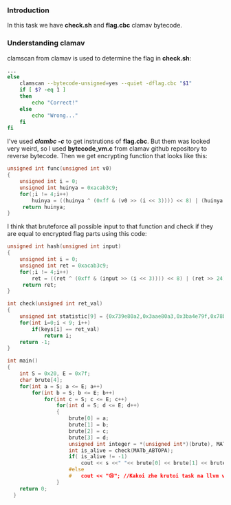 ### Introduction
In this task we have **check.sh** and  **flag.cbc** clamav bytecode.

### Understanding clamav

clamscan from clamav is used to determine the flag in **check.sh**: 

```Bash
...
else
    clamscan --bytecode-unsigned=yes --quiet -dflag.cbc "$1"
    if [ $? -eq 1 ]
    then
        echo "Correct!"
    else
        echo "Wrong..."
    fi
fi
```

I've used ***clambc -c*** to get instrutions of **flag.cbc**.
But them was looked very weird, so I used **bytecode_vm.c** from clamav github repository to reverse bytecode.
Then we get encrypting function that looks like this:
```C++
unsigned int func(unsigned int v0)
{
	unsigned int i = 0;
	unsigned int huinya = 0xacab3c9;
	for(;i != 4;i++)
		huinya = ((huinya ^ (0xff & (v0 >> (i << 3)))) << 8) | (huinya >> 24);
	 return huinya;
}
```

I think that bruteforce all possible input to that function and check if they are equal to encrypted flag parts using this code:
```C++
unsigned int hash(unsigned int input)
{
	unsigned int i = 0;
	unsigned int ret = 0xacab3c9;
	for(;i != 4;i++)
		ret = ((ret ^ (0xff & (input >> (i << 3)))) << 8) | (ret >> 24);
	 return ret;
}

int check(unsigned int ret_val)
{
	unsigned int statistic[9] = {0x739e80a2,0x3aae80a3,0x3ba4e79f,0x78bac1f3,0x5ef9c1f3,0x3bb9ec9f,0x558683f4,0x55fad594,0x6cbfdd9f};
	for(int i=0;i < 9; i++)
		if(keys[i] == ret_val)
			return i;
	return -1;
}

int main()
{
	int S = 0x20, E = 0x7f;
	char brute[4];
	for(int a = S; a <= E; a++)
		for(int b = S; b <= E; b++)
			for(int c = S; c <= E; c++)
				for(int d = S; d <= E; d++)
				{
					brute[0] = a;
					brute[1] = b;
					brute[2] = c;
					brute[3] = d;
					unsigned int integer = *(unsigned int*)(brute), MATb_ABTOPA = hash(integer);
					int is_alive = check(MATb_ABTOPA);
					if( is_alive != -1)
						cout << s <<" "<< brute[0] << brute[1] << brute[2] << brute[3] << endl;
					#else 
					#	cout << "😢"; //Kakoi zhe krutoi task na llvm vsei komande zashlo 🙂👍🙂👍
				}	
	return 0;
  }
```
